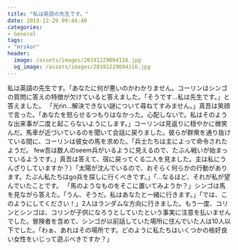 ```yaml
---
title: "私は英語の先生です。"
date: 2019-12-29 09:44:40
categories:
- General
tags:
- "mrskor"
header:
  image: /assets/images/20191229094116.jpg
  og_image: /assets/images/20191229094116.jpg
---
```


私は英語の先生です。「あなたに何が悪いのかわかりません。コーリンはシンゴの質問に答えの特徴が欠けていると答えました。「そうです…私は先生です。」と答えました。 「光rin…解決できない謎について尋ねてすみません。」真吾は笑顔で言った。「あなたを怒らせるつもりはなかった。心配しないで。私はそのような出来事が二度と起こらないようにします。」コーリンは見返りに穏やかに微笑んだ。馬車が近づいているのを聞いて会話に戻りました。彼らが群衆を通り抜けている間に、コーリンは彼女の馬を求めた。「兵士たちは主によって命令されたようだ。 few吾は数人のseem兵がいるように見えるので、たぶん戦いが始まっているようです。」真吾は答えて、宿に戻ってくる二人を見ました。主は私にうんざりしていますか？）「太陽が沈んでいるので、おそらく何らかの行動があります。たぶん私たちはgo兵を探しに行くべきです。」「…なるほど、それが私が望んでいたことです。 「馬のようなものをそこに置いてみようか？」シンゴは馬を見ながら答えた。「うん、そうだ。私はあなたと一緒に行きます。」「では、このようにしてください！」2人はランダムな方向に行きました。もう一度、コリンとシンゴは、コリンが子供になろうとしていたという事実に注意を払いませんでした。冒険者を含めて、シンゴが以前話していた場所に住んでいた人は10人以下でした。「わぁ、あれはその場所です。どのように私たちはいくつかの格好良い女性をいじって遊ぶべきですか？」
